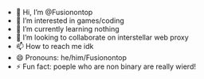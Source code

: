 - 👋 Hi, I’m @Fusionontop
- 👀 I’m interested in games/coding
- 🌱 I’m currently learning nothing
- 💞️ I’m looking to collaborate on interstellar web proxy
- 📫 How to reach me idk
- 😄 Pronouns: he/him/Fusionontop
- ⚡ Fun fact: poeple who are non binary are really wierd!

<!---
Fusionontop/Fusionontop is a ✨ special ✨ repository because its `README.md` (this file) appears on your GitHub profile.
You can click the Preview link to take a look at your changes.
--->

